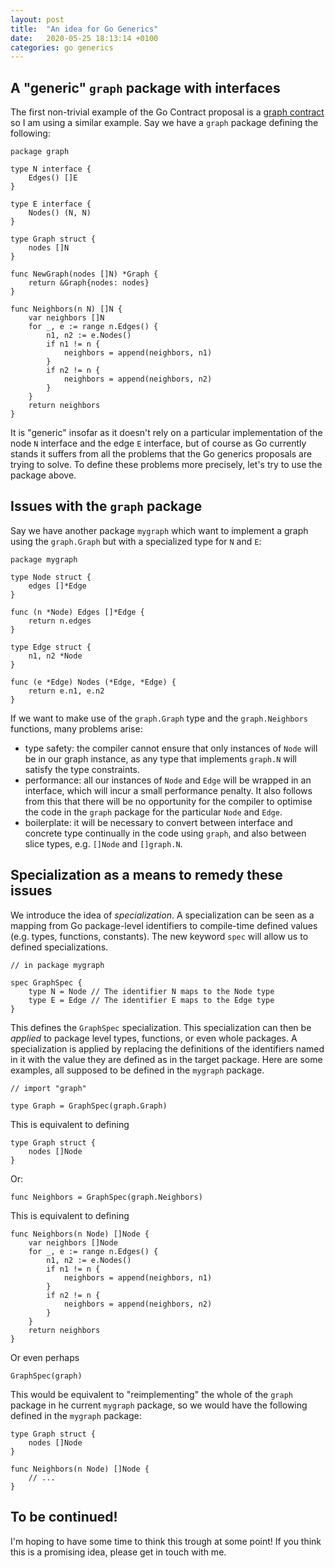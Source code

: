 ```yaml
---
layout: post
title:  "An idea for Go Generics"
date:   2020-05-25 18:13:14 +0100
categories: go generics
---
```


## A "generic" `graph` package with interfaces

The first non-trivial example of the Go Contract proposal is a [graph
contract](https://github.com/golang/proposal/blob/master/design/go2draft-contracts.md#mutually-referencing-type-parameters)
so I am using a similar example. Say we have a `graph` package defining the
following:

```golang
package graph

type N interface {
    Edges() []E
}

type E interface {
    Nodes() (N, N)
}

type Graph struct {
    nodes []N
}

func NewGraph(nodes []N) *Graph {
    return &Graph{nodes: nodes}
}

func Neighbors(n N) []N {
    var neighbors []N
    for _, e := range n.Edges() {
        n1, n2 := e.Nodes()
        if n1 != n {
            neighbors = append(neighbors, n1)
        }
        if n2 != n {
            neighbors = append(neighbors, n2)
        }
    }
    return neighbors
}
```

It is "generic" insofar as it doesn't rely on a particular implementation of the
node `N` interface and the edge `E` interface, but of course as Go currently
stands it suffers from all the problems that the Go generics proposals are
trying to solve. To define these problems more precisely, let's try to use the
package above.

## Issues with the `graph` package

Say we have another package `mygraph` which want to implement a graph using the
`graph.Graph` but with a specialized type for `N` and `E`:

```golang
package mygraph

type Node struct {
    edges []*Edge
}

func (n *Node) Edges []*Edge {
    return n.edges
}

type Edge struct {
    n1, n2 *Node
}

func (e *Edge) Nodes (*Edge, *Edge) {
    return e.n1, e.n2
}
```

If we want to make use of the `graph.Graph` type and the `graph.Neighbors`
functions, many problems arise:

- type safety: the compiler cannot ensure that only instances of `Node` will be
  in our graph instance, as any type that implements `graph.N` will satisfy the
  type constraints.
- performance: all our instances of `Node` and `Edge` will be wrapped in an
  interface, which will incur a small performance penalty. It also follows from
  this that there will be no opportunity for the compiler to optimise the code
  in the `graph` package for the particular `Node` and `Edge`.
- boilerplate: it will be necessary to convert between interface and concrete
  type continually in the code using `graph`, and also between slice types, e.g.
  `[]Node` and `[]graph.N`.

## Specialization as a means to remedy these issues

We introduce the idea of _specialization_. A specialization can be seen as a
mapping from Go package-level identifiers to compile-time defined values (e.g.
types, functions, constants). The new keyword `spec` will allow us to defined
specializations.

```golang
// in package mygraph

spec GraphSpec {
    type N = Node // The identifier N maps to the Node type
    type E = Edge // The identifier E maps to the Edge type
}
```

This defines the `GraphSpec` specialization. This specialization can then be
_applied_ to package level types, functions, or even whole packages. A
specialization is applied by replacing the definitions of the identifiers named
in it with the value they are defined as in the target package. Here are some
examples, all supposed to be defined in the `mygraph` package.

```golang
// import "graph"

type Graph = GraphSpec(graph.Graph)
```

This is equivalent to defining

```golang
type Graph struct {
    nodes []Node
}
```

Or:

```golang
func Neighbors = GraphSpec(graph.Neighbors)
```

This is equivalent to defining

```golang
func Neighbors(n Node) []Node {
    var neighbors []Node
    for _, e := range n.Edges() {
        n1, n2 := e.Nodes()
        if n1 != n {
            neighbors = append(neighbors, n1)
        }
        if n2 != n {
            neighbors = append(neighbors, n2)
        }
    }
    return neighbors
}
```

Or even perhaps

```golang
GraphSpec(graph)
```

This would be equivalent to "reimplementing" the whole of the `graph` package in
he current `mygraph` package, so we would have the following defined in the
`mygraph` package:

```golang
type Graph struct {
    nodes []Node
}

func Neighbors(n Node) []Node {
    // ...
}
```

## To be continued!

I'm hoping to have some time to think this trough at some point!  If you think
this is a promising idea, please get in touch with me.
